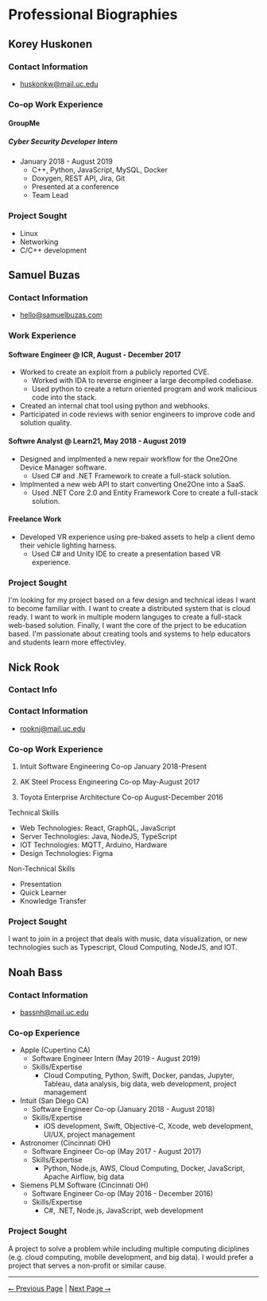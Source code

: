 # Professional Biographies


## Korey Huskonen

### Contact Information
* huskonkw@mail.uc.edu

### Co-op Work Experience
#### GroupMe
##### Cyber Security Developer Intern
* January 2018 - August 2019
  * C++, Python, JavaScript, MySQL, Docker
  * Doxygen, REST API, Jira, Git
  * Presented at a conference
  * Team Lead

### Project Sought
* Linux
* Networking
* C/C++ development



## Samuel Buzas

### Contact Information
- hello@samuelbuzas.com

### Work Experience

#### Software Engineer @ **ICR**, August - December 2017

- Worked to create an exploit from a publicly reported CVE. 
  - Worked with IDA to reverse engineer a large decompiled codebase. 
  - Used python to create a return oriented program and work malicious code into the stack.
- Created an internal chat tool using python and webhooks.
- Participated in code reviews with senior engineers to improve code and solution quality.

#### Softwre Analyst @ **Learn21**, May 2018 - August 2019

- Designed and implmented a new repair workflow for the One2One Device Manager software.
  - Used C# and .NET Framework to create a full-stack solution.
- Implmented a new web API to start converting One2One into a SaaS.
  - Used .NET Core 2.0 and Entity Framework Core to create a full-stack solution.


#### Freelance Work

- Developed VR experience using pre-baked assets to help a client demo their vehicle lighting harness.
  - Used C# and Unity IDE to create a presentation based VR experience.

### Project Sought

I'm looking for my project based on a few design and technical ideas I want to become familiar with. I want to create a distributed system that is cloud ready. I want to work in multiple modern languges to create a full-stack web-based solution. Finally, I want the core of the prject to be education based. I'm passionate about creating tools and systems to help educators and students learn more effectivley.



## Nick Rook

### Contact Info

### Contact Information
- rooknj@mail.uc.edu

### Co-op Work Experience

1. Intuit
   Software Engineering Co-op
   January 2018-Present

2. AK Steel
   Process Engineering Co-op
   May-August 2017

3. Toyota
   Enterprise Architecture Co-op
   August-December 2016

Technical Skills

- Web Technologies: React, GraphQL, JavaScript
- Server Technologies: Java, NodeJS, TypeScript
- IOT Technologies: MQTT, Arduino, Hardware
- Design Technologies: Figma

Non-Technical Skills

- Presentation
- Quick Learner
- Knowledge Transfer

### Project Sought

I want to join in a project that deals with music, data visualization, or new technologies such as Typescript, Cloud Computing, NodeJS, and IOT.



## Noah Bass

### Contact Information
- bassnh@mail.uc.edu

### Co-op Experience

* Apple (Cupertino CA)
    * Software Engineer Intern (May 2019 - August 2019)
    * Skills/Expertise
        * Cloud Computing, Python, Swift, Docker, pandas, Jupyter, Tableau, data analysis, big data, web development, project management
* Intuit (San Diego CA)
    * Software Engineer Co-op (January 2018 - August 2018)
    * Skills/Expertise
        * iOS development, Swift, Objective-C, Xcode, web development, UI/UX, project management
* Astronomer (Cincinnati OH)
    * Software Engineer Co-op (May 2017 - August 2017)
    * Skills/Expertise
        * Python, Node.js, AWS, Cloud Computing, Docker, JavaScript, Apache Airflow, big data
* Siemens PLM Software (Cincinnati OH)
    * Software Engineer Co-op (May 2016 - December 2016)
    * Skills/Expertise
        * C#, .NET, Node.js, JavaScript, web development

### Project Sought

A project to solve a problem while including multiple computing diciplines (e.g. cloud computing, mobile development, and big data). I would prefer a project that serves a non-profit or similar cause.

---

[⭠ Previous Page](07-self-assessment-essays.md) | [Next Page ⭢](09-budget.md)
